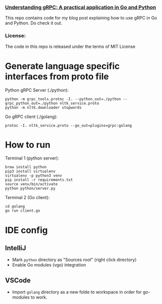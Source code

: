 ### [Understanding gRPC: A practical application in Go and Python](https://medium.com/@apbetahouse45/understanding-grpc-a-practical-application-in-go-and-python-f3003c9158ef)

This repo contains code for my blog post explaining how to use gRPC in Go and Python. Do check it out.

### License:

The code in this repo is released under the terms of MIT License

# Generate language specific interfaces from proto file

Python gRPC Server (./python):

```
python -m grpc_tools.protoc -I. --python_out=./python --grpc_python_out=./python nltk_service.proto
python -m nltk.downloader stopwords
```

Go gRPC client (./golang):

`protoc -I. nltk_service.proto --go_out=plugins=grpc:golang`

# How to run

Terminal 1 (python server):
```
brew install python
pip3 install virtualenv
virtualenv -p python3 venv
pip install -r requirements.txt
source venv/bin/activate
python python/server.py
```

Terminal 2 (Go client):
```
cd golang
go run client.go
```

# IDE config

## IntelliJ

* Mark `python` directory as "Sources root" (right click directory)
* Enable Go modules (vgo) integration 

## VSCode
* Import `golang` directory as a new folde to workspace in order for go-modules to work.